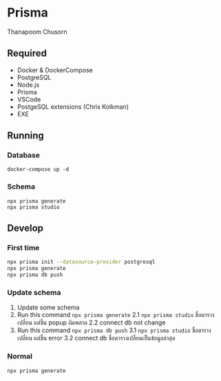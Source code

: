 # Prisma

Thanapoom Chusorn

## Required
- Docker & DockerCompose
- PostgreSQL
- Node.js
- Prisma
- VSCode
- PostgeSQL extensions (Chris Kolkman)
- EXE

## Running
### Database
```
docker-compose up -d
```
### Schema
```
npx prisma generate
npx prisma studio
```

## Develop
### First time
```bash
npx prisma init --datasource-provider postgresql
npx prisma generate
npx prisma db push
```

### Update schema
1. Update some schema
2. Run this command `npx prisma generate`
    2.1 `npx prisma studio` ชื่อตารางเปลี่ยน แต่ขึ้น popup ผิดพลาด
    2.2 connect db not change 
3. Run this command `npx prisma db push`
    3.1 `npx prisma studio` ชื่อตารางเปลี่ยน แต่ขึ้น error
    3.2 connect db ชื่อตารางเปลี่ยนเป็นข้อมูลล่าสุด

### Normal
```bash
npx prisma generate
```
